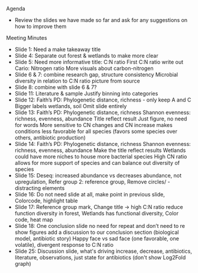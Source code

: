 Agenda
- Review the slides we have made so far and ask for any suggestions on how to improve them

Meeting Minutes
- Slide 1: Need a make takeaway title
- Slide 4: Separate out forest & wetlands to make more clear
- Slide 5: 
Need more informative title: C:N ratio
First C:N ratio write out Cario: Nitrogen ratio
More visuals about carbon-nitrogen
- Slide 6 & 7: combine research gap, structure consistency
Microbial diversity in relation to C:N ratio picture from source
- Slide 8: combine with slide 6 & 7?
- Slide 11: 
Literature & sample
Justify binning into categories
- Slide 12: 
Faith’s PD: Phylogenetic distance, richness - only keep A and C
Bigger labels wetlands, soil
Omit slide entirely
- Slide 13: 
Faith’s PD: Phylogenetic distance, richness
Shannon evenness: richness, evenness, abundance
Title reflect result
Just figure, no need for words
More sensitive to CN changes and CN increase makes conditions less favorable for all species (favors some species over others, antibiotic production)
- Slide 14: 
Faith’s PD: Phylogenetic distance, richness
Shannon evenness: richness, evenness, abundance
Make the title reflect results
Wetlands could have more niches to house more bacterial species
High CN ratio allows for more support of species and can balance out diversity of species
- Slide 15: Deseq: increased abundance vs decreases abundance, not upregulation, Refer group 2: reference group, Remove circles/ - distracting elements
- Slide 16: Do not need slide at all, make point in previous slide, Colorcode, highlight table
- Slide 17: 
Reference group mark, 
Change title -> high C:N ratio reduce function diversity in forest, 
Wetlands has functional diversity, Color code, heat map
- Slide 18: 
One conclusion slide
no need for repeat and don’t need to re show figures 
add a discussion to our conclusion section (biological model, antibiotic story)
Happy face vs sad face (one favorable, one volatile), 
divergent response to C:N ratio
- Slide 25: 
Discussion slide, 
what's driving increase, decrease, 
antibiotics, literature, observations, just state for antibiotics (don't show Log2Fold graph)
